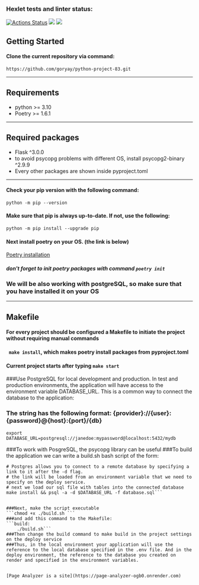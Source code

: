 ### Hexlet tests and linter status:
[![Actions Status](https://github.com/goryay/python-project-83/actions/workflows/hexlet-check.yml/badge.svg)](https://github.com/goryay/python-project-83/actions)
<a href="https://codeclimate.com/github/goryay/python-project-83/maintainability"><img src="https://api.codeclimate.com/v1/badges/62b3dcb19d119f619d1f/maintainability" /></a>
<a href="https://codeclimate.com/github/goryay/python-project-83/test_coverage"><img src="https://api.codeclimate.com/v1/badges/62b3dcb19d119f619d1f/test_coverage" /></a>


## Getting Started


#### Clone the current repository via command:
```https://github.com/goryay/python-project-83.git```


***


## Requirements
* python >= 3.10
* Poetry >= 1.6.1
***


## Required packages
* Flask ^3.0.0
* to avoid psycopg problems with different OS, install psycopg2-binary ^2.9.9
* Every other packages are shown inside pyproject.toml


***


#### Check your pip version with the following command:
```python -m pip --version```


#### Make sure that pip is always up-to-date. If not, use the following:
```python -m pip install --upgrade pip```


#### Next install poetry on your OS. (the link is below)
[Poetry installation](https://python-poetry.org/docs/)
##### don't forget to init poetry packages with command ```poetry init```


### We will be also working with postgreSQL, so make sure that you have installed it on your OS


*** 


## Makefile 
#### For every project should be configured a Makefile to initiate the project without requiring manual commands
#### ``` make install```, which makes poetry install packages from pyproject.toml
#### Current project starts after typing ```make start```


###Use PostgreSQL for local development and production. In test and production environments, the application will have access to the environment variable DATABASE_URL. This is a common way to connect the database to the application:
### The string has the following format: {provider}://{user}:{password}@{host}:{port}/{db}
```export DATABASE_URL=postgresql://janedoe:mypassword@localhost:5432/mydb```


###To work with PosgreSQL, the psycopg library can be useful
###To build the application we can write a build.sh bash script of the form:
```#!/usr/bin/env bash
# Postgres allows you to connect to a remote database by specifying a link to it after the -d flag.
# the link will be loaded from an environment variable that we need to specify on the deploy service.
# next we load our sql file with tables into the connected database
make install && psql -a -d $DATABASE_URL -f database.sql```


###Next, make the script executable 
```chmod +x ./build.sh ```
###and add this command to the Makefile:
```build:
	./build.sh```
###Then change the build command to make build in the project settings on the deploy service
###Thus, in the local environment your application will use the reference to the local database specified in the .env file. And in the deploy environment, the reference to the database you created on render and specified in the environment variables.


[Page Analyzer is a site](https://page-analyzer-ogb0.onrender.com) 
